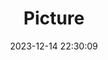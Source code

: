 ---
weight: 1
images:
- /images/edited/130.jpeg
title: Picture
date: 2023-12-14 22:30:09
tags: [luminarneo,work,ILCE-7M3,66.3,person]
---